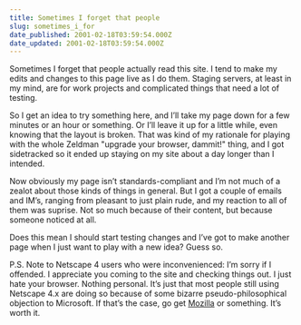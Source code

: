 ```yaml
---
title: Sometimes I forget that people
slug: sometimes_i_for
date_published: 2001-02-18T03:59:54.000Z
date_updated: 2001-02-18T03:59:54.000Z
---
```


Sometimes I forget that people actually read this site. I tend to make my edits and changes to this page live as I do them. Staging servers, at least in my mind, are for work projects and complicated things that need a lot of testing.

So I get an idea to try something here, and I’ll take my page down for a few minutes or an hour or something. Or I’ll leave it up for a little while, even knowing that the layout is broken. That was kind of my rationale for playing with the whole Zeldman "upgrade your browser, dammit!" thing, and I got sidetracked so it ended up staying on my site about a day longer than I intended.

Now obviously my page isn’t standards-compliant and I’m not much of a zealot about those kinds of things in general. But I got a couple of emails and IM’s, ranging from pleasant to just plain rude, and my reaction to all of them was suprise. Not so much because of their content, but because someone noticed at all.

Does this mean I should start testing changes and I’ve got to make another page when I just want to play with a new idea? Guess so.

P.S. Note to Netscape 4 users who were inconvenienced: I’m sorry if I offended. I appreciate you coming to the site and checking things out. I just hate your browser. Nothing personal. It’s just that most people still using Netscape 4.x are doing so because of some bizarre pseudo-philosophical objection to Microsoft. If that’s the case, go get [Mozilla](http://www.mozilla.org) or something. It’s worth it.
